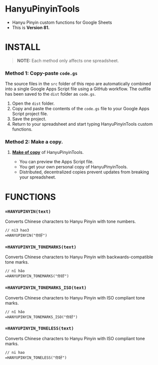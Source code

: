 # HanyuPinyinTools

  + Hanyu Pinyin custom functions for Google Sheets
  + This is **Version 81.**



# INSTALL

> **NOTE:** Each method only affects one spreadsheet. 

### Method 1: Copy-paste `code.gs`

The source files in the `src` folder of this repo are automatically combined into a single Google Apps Script file using a GitHub workflow. The outfile has been saved to the `dist` folder as `code.gs`.

1. Open the `dist` folder.
2. Copy and paste the contents of the `code.gs` file to your Google Apps Script project file.
3. Save the project.
4. Return to your spreadsheet and start typing HanyuPinyinTools custom functions.


### Method 2: Make a copy.

1. **[Make of copy][copy]** of HanyuPinyinTools.

    + You can preview the Apps Script file.
    + You get your own personal copy of HanyuPinyinTools.
    + Distributed, decentralized copies prevent updates from breaking your spreadsheet.


# FUNCTIONS

### `=HANYUPINYIN(text)`

Converts Chinese characters to Hanyu Pinyin with tone numbers.

```visualbasic
// ni3 hao3
=HANYUPINYIN("你好")
```


### `=HANYUPINYIN_TONEMARKS(text)`

Converts Chinese characters to Hanyu Pinyin with backwards-compatible tone marks.

```visualbasic
// nĭ hăo
=HANYUPINYIN_TONEMARKS("你好")
```


### `=HANYUPINYIN_TONEMARKS_ISO(text)`

Converts Chinese characters to Hanyu Pinyin with ISO compliant tone marks.

```visualbasic
// nǐ hǎo
=HANYUPINYIN_TONEMARKS_ISO("你好")
```

### `=HANYUPINYIN_TONELESS(text)`

Converts Chinese characters to Hanyu Pinyin with ISO compliant tone marks.

```visualbasic
// ni hao
=HANYUPINYIN_TONELESS("你好")
```



[copy]: https://docs.google.com/spreadsheets/d/1Uqm3gbPf3DSn314dCT75ZRsDrbkeMB0wRuuQM5ssXdY/copy
[dist]: https://github.com/pffy/hanyupinyintools/tree/main/dist
